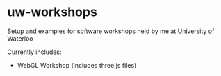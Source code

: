 # uw-workshops
Setup and examples for software workshops held by me at University of Waterloo

Currently includes:

- WebGL Workshop (includes three.js files)

